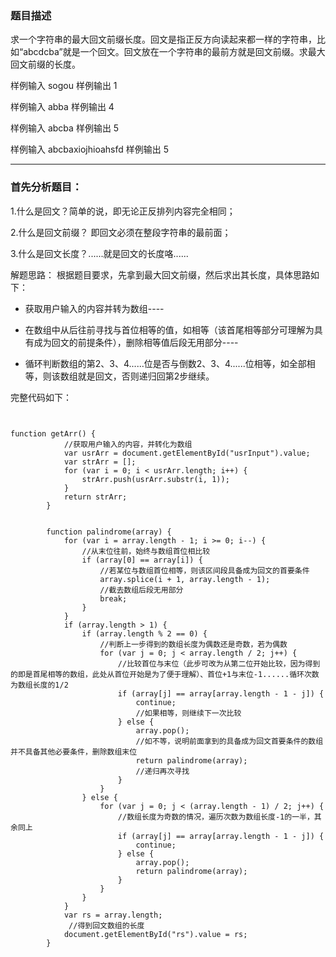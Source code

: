 ### 题目描述 
求一个字符串的最大回文前缀长度。回文是指正反方向读起来都一样的字符串，比如“abcdcba”就是一个回文。回文放在一个字符串的最前方就是回文前缀。求最大回文前缀的长度。

样例输入  sogou 样例输出 1

样例输入  abba 样例输出 4

样例输入  abcba 样例输出 5

样例输入  abcbaxiojhioahsfd 样例输出 5

* * *

### 首先分析题目：

1.什么是回文？简单的说，即无论正反排列内容完全相同；

2.什么是回文前缀？ 即回文必须在整段字符串的最前面；

3.什么是回文长度？......就是回文的长度咯......


解题思路：
根据题目要求，先拿到最大回文前缀，然后求出其长度，具体思路如下：

+ 获取用户输入的内容并转为数组----

+ 在数组中从后往前寻找与首位相等的值，如相等（该首尾相等部分可理解为具有成为回文的前提条件），删除相等值后段无用部分----

+ 循环判断数组的第2、3、4......位是否与倒数2、3、4......位相等，如全部相等，则该数组就是回文，否则递归回第2步继续。

完整代码如下：

<pre><code>

function getArr() {                     
            //获取用户输入的内容，并转化为数组        
            var usrArr = document.getElementById("usrInput").value;
            var strArr = [];
            for (var i = 0; i < usrArr.length; i++) {
                strArr.push(usrArr.substr(i, 1));
            }
            return strArr;
        }


        function palindrome(array) {
            for (var i = array.length - 1; i >= 0; i--) {                  
                //从末位往前，始终与数组首位相比较
                if (array[0] == array[i]) {                                
                    //若某位与数组首位相等，则该区间段具备成为回文的首要条件
                    array.splice(i + 1, array.length - 1);                 
                    //截去数组后段无用部分
                    break;                                                 
                }
            }
            if (array.length > 1) {
                if (array.length % 2 == 0) {                               
                    //判断上一步得到的数组长度为偶数还是奇数，若为偶数
                    for (var j = 0; j < array.length / 2; j++) {           
                        //比较首位与末位（此步可改为从第二位开始比较，因为得到的即是首尾相等的数组，此处从首位开始是为了便于理解）、首位+1与末位-1......循环次数为数组长度的1/2
                        if (array[j] == array[array.length - 1 - j]) {
                            continue;                                      
                            //如果相等，则继续下一次比较
                        } else {
                            array.pop();                                   
                            //如不等，说明前面拿到的具备成为回文首要条件的数组并不具备其他必要条件，删除数组末位
                            return palindrome(array);                      
                            //递归再次寻找
                        }
                    }
                } else {
                    for (var j = 0; j < (array.length - 1) / 2; j++) {     
                        //数组长度为奇数的情况，遍历次数为数组长度-1的一半，其余同上
                        if (array[j] == array[array.length - 1 - j]) {
                            continue;
                        } else {
                            array.pop();
                            return palindrome(array);
                        }
                    }
                }
            }
            var rs = array.length;                                          
             //得到回文数组的长度
            document.getElementById("rs").value = rs;
        }

</code></pre>